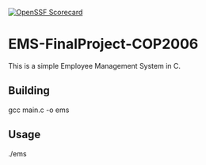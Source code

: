 [![OpenSSF Scorecard](https://api.securityscorecards.dev/projects/github.com/Hector3477/EMS-FinalProject-COP2006/badge)](https://securityscorecards.dev/viewer/?uri=github.com/Hector3477/EMS-FinalProject-COP2006)

# EMS-FinalProject-COP2006
This is a simple Employee Management System in C.

## Building
gcc main.c -o ems

## Usage
./ems

